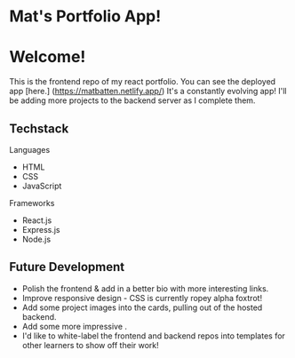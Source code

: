 # Mat's Portfolio App!

# Welcome!
This is the frontend repo of my react portfolio.
You can see the deployed app [here.] (https://matbatten.netlify.app/)
It's a constantly evolving app! I'll be adding more projects to the backend server as I complete them.

## Techstack

Languages
- HTML
- CSS
- JavaScript

Frameworks
- React.js
- Express.js
- Node.js


## Future Development
- Polish the frontend & add in a better bio with more interesting links.
- Improve responsive design - CSS is currently ropey alpha foxtrot!
- Add some project images into the cards, pulling out of the hosted backend.
- Add some more impressive .
- I'd like to white-label the frontend and backend repos into templates for other learners to show off their work!
